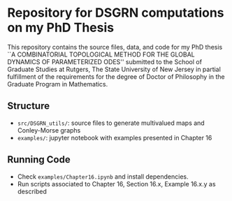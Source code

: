# Repository for DSGRN computations on my PhD Thesis

This repository contains the source files, data, and code for my PhD thesis ``A COMBINATORIAL TOPOLOGICAL METHOD FOR THE GLOBAL DYNAMICS OF PARAMETERIZED ODES'' submitted to the School of Graduate Studies at Rutgers, The State University of New Jersey in partial fulfillment of the requirements for the degree of Doctor of Philosophy in the Graduate Program in Mathematics. 

## Structure

- `src/DSGRN_utils/`: source files to generate multivalued maps and Conley-Morse graphs
- `examples/`: jupyter notebook with examples presented in Chapter 16

## Running Code

- Check `examples/Chapter16.ipynb` and install dependencies.
- Run scripts associated to Chapter 16, Section 16.x, Example 16.x.y as described
